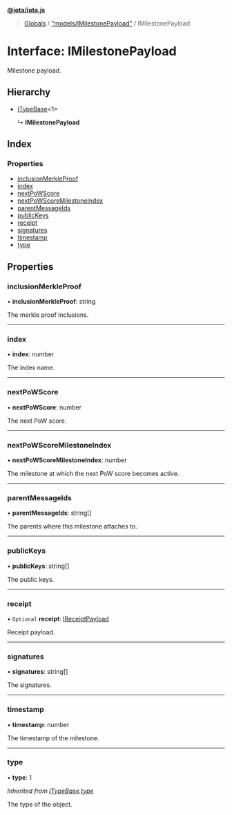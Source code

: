 **[@iota/iota.js](../README.md)**

> [Globals](../README.md) / ["models/IMilestonePayload"](../modules/_models_imilestonepayload_.md) / IMilestonePayload

# Interface: IMilestonePayload

Milestone payload.

## Hierarchy

* [ITypeBase](_models_itypebase_.itypebase.md)<1\>

  ↳ **IMilestonePayload**

## Index

### Properties

* [inclusionMerkleProof](_models_imilestonepayload_.imilestonepayload.md#inclusionmerkleproof)
* [index](_models_imilestonepayload_.imilestonepayload.md#index)
* [nextPoWScore](_models_imilestonepayload_.imilestonepayload.md#nextpowscore)
* [nextPoWScoreMilestoneIndex](_models_imilestonepayload_.imilestonepayload.md#nextpowscoremilestoneindex)
* [parentMessageIds](_models_imilestonepayload_.imilestonepayload.md#parentmessageids)
* [publicKeys](_models_imilestonepayload_.imilestonepayload.md#publickeys)
* [receipt](_models_imilestonepayload_.imilestonepayload.md#receipt)
* [signatures](_models_imilestonepayload_.imilestonepayload.md#signatures)
* [timestamp](_models_imilestonepayload_.imilestonepayload.md#timestamp)
* [type](_models_imilestonepayload_.imilestonepayload.md#type)

## Properties

### inclusionMerkleProof

•  **inclusionMerkleProof**: string

The merkle proof inclusions.

___

### index

•  **index**: number

The index name.

___

### nextPoWScore

•  **nextPoWScore**: number

The next PoW score.

___

### nextPoWScoreMilestoneIndex

•  **nextPoWScoreMilestoneIndex**: number

The milestone at which the next PoW score becomes active.

___

### parentMessageIds

•  **parentMessageIds**: string[]

The parents where this milestone attaches to.

___

### publicKeys

•  **publicKeys**: string[]

The public keys.

___

### receipt

• `Optional` **receipt**: [IReceiptPayload](_models_ireceiptpayload_.ireceiptpayload.md)

Receipt payload.

___

### signatures

•  **signatures**: string[]

The signatures.

___

### timestamp

•  **timestamp**: number

The timestamp of the milestone.

___

### type

•  **type**: 1

*Inherited from [ITypeBase](_models_itypebase_.itypebase.md).[type](_models_itypebase_.itypebase.md#type)*

The type of the object.
